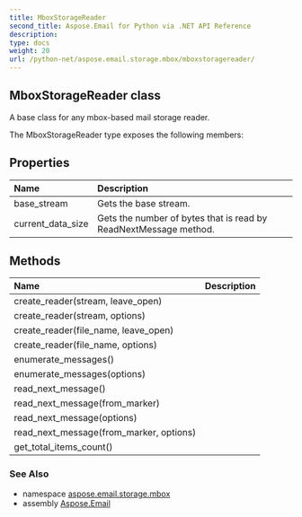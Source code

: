 ```yaml
---
title: MboxStorageReader
second_title: Aspose.Email for Python via .NET API Reference
description: 
type: docs
weight: 20
url: /python-net/aspose.email.storage.mbox/mboxstoragereader/
---
```


## MboxStorageReader class

A base class for any mbox-based mail storage reader.

The MboxStorageReader type exposes the following members:
## Properties
| Name | Description |
| :- | :- |
|base_stream|Gets the base stream.|
|current_data_size|Gets the number of bytes that is read by ReadNextMessage method.|
## Methods
| Name | Description |
| :- | :- |
|create_reader(stream, leave_open)|  |
|create_reader(stream, options)|  |
|create_reader(file_name, leave_open)|  |
|create_reader(file_name, options)|  |
|enumerate_messages()|  |
|enumerate_messages(options)|  |
|read_next_message()|  |
|read_next_message(from_marker)|  |
|read_next_message(options)|  |
|read_next_message(from_marker, options)|  |
|get_total_items_count()|  |

### See Also

* namespace [aspose.email.storage.mbox](/email/python-net/aspose.email.storage.mbox/)
* assembly [Aspose.Email](/email/python-net/)


